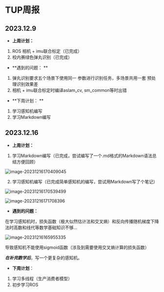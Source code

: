 # TUP周报

## 2023.12.9

* **上周计划：**

1. ROS 相机 + imu联合标定（已完成） 
2. 校内赛绿色弹丸识别（已完成）  

* **遇到的问题： **

1. 弹丸识别要求五个场景下使用同一 参数进行识别任务，多场景共用一套 预处理识别效果差
2. 相机 + imu联合标定时编译aslam_cv, sm_common等时出错  

* **下周计划： **

1. 学习感知机编写 
2. 学习Markdown编写

## 2023.12.16

* **上周计划：**

1. 学习Markdown编写（已完成，尝试编写了一个.md格式的Markdown语法总结方便回顾）

![image-20231216170409045](/home/kano/.config/Typora/typora-user-images/image-20231216170409045.png)

2. 学习感知机编写（已完成简单感知机的编写，尝试用Markdown写了个笔记）

![image-20231216170539499](/home/kano/.config/Typora/typora-user-images/image-20231216170539499.png)

![image-20231216171708396](/home/kano/.config/Typora/typora-user-images/image-20231216171708396.png)

* **遇到的问题：**

在学习感知机时，损失函数（极大似然估计法和交叉熵）和反向传播随机梯度下降法时高数和线代等数学基础知识不够...

![image-20231216165955335](/home/kano/.config/Typora/typora-user-images/image-20231216165955335.png)

导致感知机不能使用sigmoid函数（涉及到需要使用交叉熵计算的损失函数）

***在补完数学后***，写一个更复杂的感知机。

* **下周计划**：
1. 学习多线程（生产消费者模型）
2. 初步学习ROS

